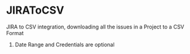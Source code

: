 # JIRAToCSV
JIRA to CSV integration, downloading all the issues in a Project to a CSV Format

1. Date Range and Credentials are optional
